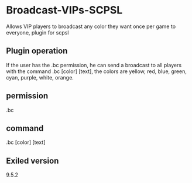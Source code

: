 # Broadcast-VIPs-SCPSL
Allows VIP players to broadcast any color they want once per game to everyone, plugin for scpsl

## Plugin operation
If the user has the .bc permission, he can send a broadcast to all players with the command .bc [color] [text], the colors are yellow, red, blue, green, cyan, purple, white, orange.

## permission
.bc 

## command
.bc [color] [text]

## Exiled version
9.5.2 
